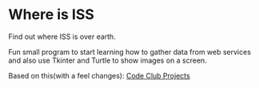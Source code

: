# Where is ISS
Find out where ISS is over earth.

Fun small program to start learning how to gather data from web services and also use Tkinter and Turtle to show images on a screen.

Based on this(with a feel changes): [Code Club Projects](https://codeclubprojects.org/en-GB/python/iss/)
